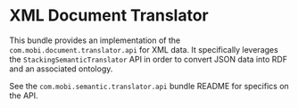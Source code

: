 # XML Document Translator
This bundle provides an implementation of the `com.mobi.document.translator.api` for
XML data.  It specifically leverages the  `StackingSemanticTranslator` API in order
to convert JSON data into RDF and an associated ontology.  

See the `com.mobi.semantic.translator.api` bundle README for specifics on the API.
